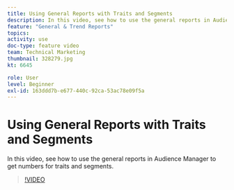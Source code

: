 ```yaml
---
title: Using General Reports with Traits and Segments
description: In this video, see how to use the general reports in Audience Manager to get numbers for traits and segments.
feature: "General & Trend Reports"
topics: 
activity: use
doc-type: feature video
team: Technical Marketing
thumbnail: 328279.jpg
kt: 6645

role: User
level: Beginner
exl-id: 163ddd7b-e677-440c-92ca-53ac78e09f5a
---
```

# Using General Reports with Traits and Segments

In this video, see how to use the general reports in Audience Manager to get numbers for traits and segments.

>[!VIDEO](https://video.tv.adobe.com/v/328279/?quality=12&learn=on)
